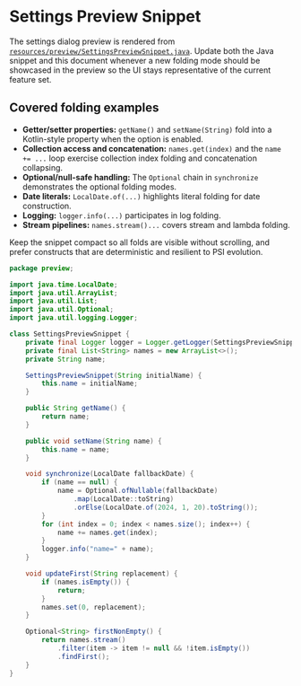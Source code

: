 # Settings Preview Snippet

The settings dialog preview is rendered from [`resources/preview/SettingsPreviewSnippet.java`](../resources/preview/SettingsPreviewSnippet.java).
Update both the Java snippet and this document whenever a new folding mode should be showcased in the preview so the UI stays representative of the current feature set.

## Covered folding examples

* **Getter/setter properties:** `getName()` and `setName(String)` fold into a Kotlin-style property when the option is enabled.
* **Collection access and concatenation:** `names.get(index)` and the `name += ...` loop exercise collection index folding and concatenation collapsing.
* **Optional/null-safe handling:** The `Optional` chain in `synchronize` demonstrates the optional folding modes.
* **Date literals:** `LocalDate.of(...)` highlights literal folding for date construction.
* **Logging:** `logger.info(...)` participates in log folding.
* **Stream pipelines:** `names.stream()...` covers stream and lambda folding.

Keep the snippet compact so all folds are visible without scrolling, and prefer constructs that are deterministic and resilient to PSI evolution.

```java
package preview;

import java.time.LocalDate;
import java.util.ArrayList;
import java.util.List;
import java.util.Optional;
import java.util.logging.Logger;

class SettingsPreviewSnippet {
    private final Logger logger = Logger.getLogger(SettingsPreviewSnippet.class.getName());
    private final List<String> names = new ArrayList<>();
    private String name;

    SettingsPreviewSnippet(String initialName) {
        this.name = initialName;
    }

    public String getName() {
        return name;
    }

    public void setName(String name) {
        this.name = name;
    }

    void synchronize(LocalDate fallbackDate) {
        if (name == null) {
            name = Optional.ofNullable(fallbackDate)
                .map(LocalDate::toString)
                .orElse(LocalDate.of(2024, 1, 20).toString());
        }
        for (int index = 0; index < names.size(); index++) {
            name += names.get(index);
        }
        logger.info("name=" + name);
    }

    void updateFirst(String replacement) {
        if (names.isEmpty()) {
            return;
        }
        names.set(0, replacement);
    }

    Optional<String> firstNonEmpty() {
        return names.stream()
            .filter(item -> item != null && !item.isEmpty())
            .findFirst();
    }
}
```
